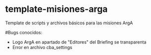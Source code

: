 # template-misiones-arga
Template de scripts y archivos básicos para las misiones ArgA

#Bugs conocidos:

- Logo ArgA en apartado de "Editores" del Briefing se transparenta
- Error en archivo cba_settings

